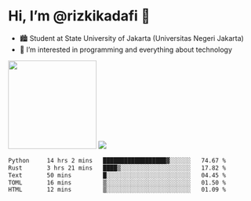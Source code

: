 # Hi, I’m @rizkikadafi 👋
- 🏙 Student at State University of Jakarta (Universitas Negeri Jakarta)
- 👀 I’m interested in programming and everything about technology
<img height="180em" src="https://github-readme-stats.vercel.app/api?username=rizkikadafi&show_icons=true&hide_border=true&&count_private=true&include_all_commits=true" />
<img src="https://github-readme-stats.vercel.app/api/top-langs/?username=rizkikadafi&show_icons=true&hide_border=true&&count_private=true&include_all_commits=true" />

<!--START_SECTION:waka-->

```txt
Python     14 hrs 2 mins   ██████████████████▓░░░░░░   74.67 %
Rust       3 hrs 21 mins   ████▒░░░░░░░░░░░░░░░░░░░░   17.82 %
Text       50 mins         █░░░░░░░░░░░░░░░░░░░░░░░░   04.45 %
TOML       16 mins         ▒░░░░░░░░░░░░░░░░░░░░░░░░   01.50 %
HTML       12 mins         ▒░░░░░░░░░░░░░░░░░░░░░░░░   01.09 %
```

<!--END_SECTION:waka-->

<!---
rizkikadafi/rizkikadafi is a ✨ special ✨ repository because its `README.md` (this file) appears on your GitHub profile.
You can click the Preview link to take a look at your changes.
--->
